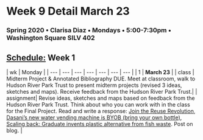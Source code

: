 # Week 9 Detail March 23

### Spring 2020 • Clarisa Diaz • Mondays • 5:00-7:30pm • Washington Square SILV 402

## [Schedule:](./) Week 1

| wk | Monday |
| --- | --- | --- | --- | --- | --- | --- |
| 1 | **March 23** |
| class | Midterm Project & Annotated Bibliography DUE. Meet at classroom, walk to Hudson River Park Trust to present midterm projects (revised 3 ideas, sketches and maps).  Receive feedback from the Hudson River Park Trust.| 
| assignment| Revise ideas, sketches and maps based on feedback from the Hudson River Park Trust. Think about who you can work with in the class for the Final Project. Read and write a response: [Join the Reuse Revolution](https://beyondplastics.org/article/join-the-reuse-revolution/), [Dasani’s new water vending machine is BYOB (bring your own bottle)](https://www.fastcompany.com/90388913/dasanis-new-water-vending-machine-is-byob-bring-your-own-bottle), [Scaling back: Graduate invents plastic alternative from fish waste](https://www.theguardian.com/world/2019/sep/19/scaling-back-graduate-invents-plastic-alternative-from-fish-waste). Post on blog. |  

